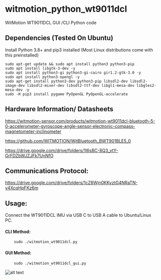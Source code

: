 # witmotion_python_wt9011dcl

WitMotion WT9011DCL GUI /CLI Python code

## Dependencies (Tested On Ubuntu)

Install Python 3.8+ and pip3 installed (Most Linux distributions come with this preinstalled)

    sudo apt-get update && sudo apt install python3 python3-pip
    sudo apt install libgtk-3-dev -y
    sudo apt install python3-gi python3-gi-cairo gir1.2-gtk-3.0 -y
    sudo apt install python3-opengl -y
    sudo apt-get install python3-dev python3-pip libsdl2-dev libsdl2-image-dev libsdl2-mixer-dev libsdl2-ttf-dev libgl1-mesa-dev libgles2-mesa-dev -y
    sudo -H pip3 install pygame PyOpenGL PyOpenGL-accelerate

## Hardware Information/ Datasheets

https://witmotion-sensor.com/products/witmotion-wt9011dcl-bluetooth-5-0-accelerometer-gyroscope-angle-sensor-electronic-compass-magnetometer-inclinometer

https://github.com/WITMOTION/WitBluetooth_BWT901BLE5_0

https://drive.google.com/drive/folders/1I6sBC-8Q3_vtY-GrFDZbWJZJFk7UnNfO

## Communications Protocol:

https://drive.google.com/drive/folders/1cZ8Wjn0KKyztG4NRaTN-y4XcqHpFKz6m

## Usage:

Connect the WT9011DCL IMU via USB C to USB A cable to Ubuntu/Linux PC. 

#### CLI Method:

        sudo ./witmotion_wt9011dcl.py

#### GUI Method:

        sudo ./witmotion_wt9011dcl_gui.py

![alt text]( https://github.com/enthusiasticgeek/witmotion_python_wt9011dcl/blob/main/wt9011dcl.png "example output")
